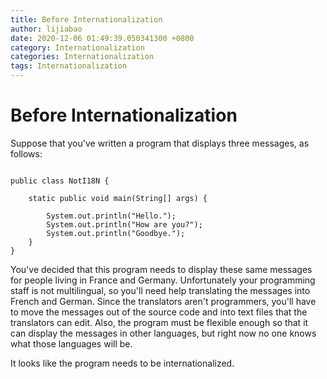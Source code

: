 ```yaml
---
title: Before Internationalization
author: lijiabao
date: 2020-12-06 01:49:39.050341300 +0800
category: Internationalization
categories: Internationalization
tags: Internationalization
---
```


# Before Internationalization

Suppose that you've written a program that displays three messages, as follows:

```

public class NotI18N {

    static public void main(String[] args) {

        System.out.println("Hello.");
        System.out.println("How are you?");
        System.out.println("Goodbye.");
    }
}

```

You've decided that this program needs to display these same messages for people living in France and Germany. Unfortunately your programming staff is not multilingual, so you'll need help translating the messages into French and German. Since the translators aren't programmers, you'll have to move the messages out of the source code and into text files that the translators can edit. Also, the program must be flexible enough so that it can display the messages in other languages, but right now no one knows what those languages will be.

It looks like the program needs to be internationalized.
